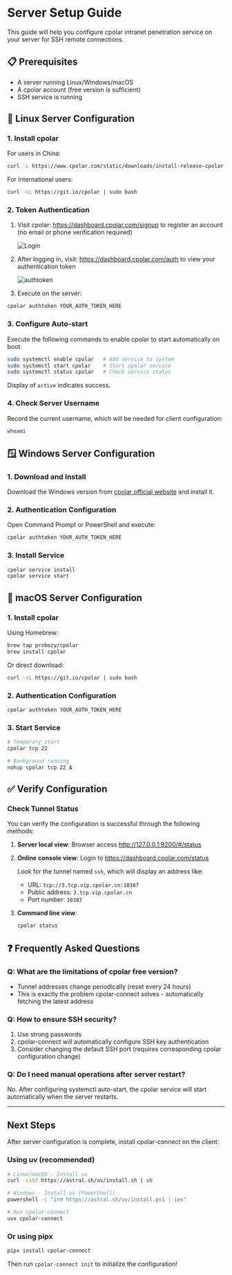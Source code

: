 # Server Setup Guide

This guide will help you configure cpolar intranet penetration service on your server for SSH remote connections.

## 📋 Prerequisites

- A server running Linux/Windows/macOS
- A cpolar account (free version is sufficient)
- SSH service is running

## 🐧 Linux Server Configuration

### 1. Install cpolar

For users in China:
```bash
curl -L https://www.cpolar.com/static/downloads/install-release-cpolar.sh | sudo bash
```

For international users:
```bash
curl -sL https://git.io/cpolar | sudo bash
```

### 2. Token Authentication

1. Visit cpolar: https://dashboard.cpolar.com/signup to register an account (no email or phone verification required)

   ![Login](https://i-blog.csdnimg.cn/blog_migrate/5525126a4890c9305b47a25620a3569e.png)

2. After logging in, visit: https://dashboard.cpolar.com/auth to view your authentication token

   ![authtoken](https://i-blog.csdnimg.cn/blog_migrate/e24196b03a5f25c8bea1b2f2bba20d39.png)

3. Execute on the server:

```bash
cpolar authtoken YOUR_AUTH_TOKEN_HERE
```

### 3. Configure Auto-start

Execute the following commands to enable cpolar to start automatically on boot:

```bash
sudo systemctl enable cpolar   # Add service to system
sudo systemctl start cpolar    # Start cpolar service
sudo systemctl status cpolar   # Check service status
```

Display of `active` indicates success.

### 4. Check Server Username

Record the current username, which will be needed for client configuration:

```bash
whoami
```

## 🪟 Windows Server Configuration

### 1. Download and Install

Download the Windows version from [cpolar official website](https://www.cpolar.com/downloads) and install it.

### 2. Authentication Configuration

Open Command Prompt or PowerShell and execute:

```cmd
cpolar authtoken YOUR_AUTH_TOKEN_HERE
```

### 3. Install Service

```cmd
cpolar service install
cpolar service start
```

## 🍎 macOS Server Configuration

### 1. Install cpolar

Using Homebrew:
```bash
brew tap probezy/cpolar
brew install cpolar
```

Or direct download:
```bash
curl -sL https://git.io/cpolar | sudo bash
```

### 2. Authentication Configuration

```bash
cpolar authtoken YOUR_AUTH_TOKEN_HERE
```

### 3. Start Service

```bash
# Temporary start
cpolar tcp 22

# Background running
nohup cpolar tcp 22 &
```

## ✅ Verify Configuration

### Check Tunnel Status

You can verify the configuration is successful through the following methods:

1. **Server local view**:
   Browser access http://127.0.0.1:9200/#/status

2. **Online console view**:
   Login to https://dashboard.cpolar.com/status
   
   Look for the tunnel named `ssh`, which will display an address like:
   - URL: `tcp://3.tcp.vip.cpolar.cn:10387`
   - Public address: `3.tcp.vip.cpolar.cn`
   - Port number: `10387`

3. **Command line view**:
   ```bash
   cpolar status
   ```

## ❓ Frequently Asked Questions

### Q: What are the limitations of cpolar free version?

- Tunnel addresses change periodically (reset every 24 hours)
- This is exactly the problem cpolar-connect solves - automatically fetching the latest address

### Q: How to ensure SSH security?

1. Use strong passwords
2. cpolar-connect will automatically configure SSH key authentication
3. Consider changing the default SSH port (requires corresponding cpolar configuration change)

### Q: Do I need manual operations after server restart?

No. After configuring systemctl auto-start, the cpolar service will start automatically when the server restarts.

---

## Next Steps

After server configuration is complete, install cpolar-connect on the client:

### Using uv (recommended)

```bash
# Linux/macOS - Install uv
curl -LsSf https://astral.sh/uv/install.sh | sh

# Windows - Install uv (PowerShell)
powershell -c "irm https://astral.sh/uv/install.ps1 | iex"

# Run cpolar-connect
uvx cpolar-connect
```

### Or using pipx

```bash
pipx install cpolar-connect
```

Then run `cpolar-connect init` to initialize the configuration!
